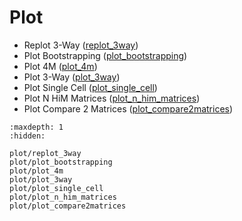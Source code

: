 # Plot

- Replot 3-Way ([replot_3way](plot/replot_3way.md))
- Plot Bootstrapping ([plot_bootstrapping](plot/plot_bootstrapping.md))
- Plot 4M ([plot_4m](plot/plot_4m.md))
- Plot 3-Way ([plot_3way](plot/plot_3way.md))
- Plot Single Cell ([plot_single_cell](plot/plot_single_cell.md))
- Plot N HiM Matrices ([plot_n_him_matrices](plot/plot_n_him_matrices.md))
- Plot Compare 2 Matrices ([plot_compare2matrices](plot/plot_compare2matrices.md))

```{toctree}
:maxdepth: 1
:hidden:

plot/replot_3way
plot/plot_bootstrapping
plot/plot_4m
plot/plot_3way
plot/plot_single_cell
plot/plot_n_him_matrices
plot/plot_compare2matrices
```
